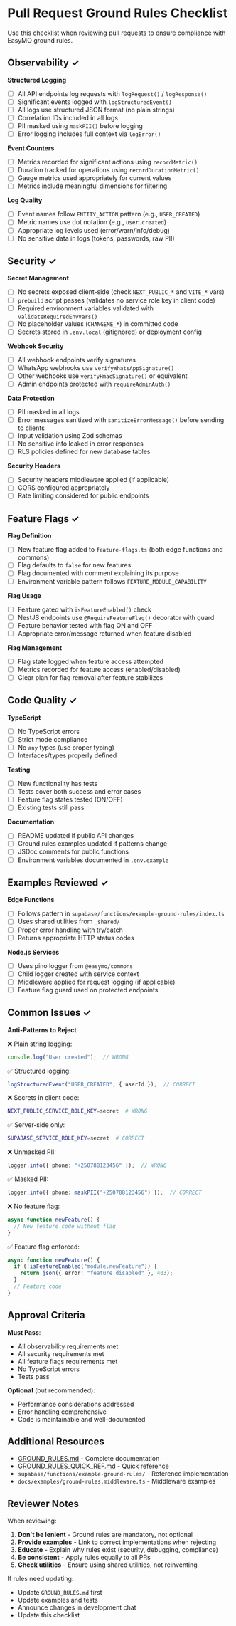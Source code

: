 # Pull Request Ground Rules Checklist

Use this checklist when reviewing pull requests to ensure compliance with EasyMO ground rules.

## Observability ✓

**Structured Logging**
- [ ] All API endpoints log requests with `logRequest()` / `logResponse()`
- [ ] Significant events logged with `logStructuredEvent()`
- [ ] All logs use structured JSON format (no plain strings)
- [ ] Correlation IDs included in all logs
- [ ] PII masked using `maskPII()` before logging
- [ ] Error logging includes full context via `logError()`

**Event Counters**
- [ ] Metrics recorded for significant actions using `recordMetric()`
- [ ] Duration tracked for operations using `recordDurationMetric()`
- [ ] Gauge metrics used appropriately for current values
- [ ] Metrics include meaningful dimensions for filtering

**Log Quality**
- [ ] Event names follow `ENTITY_ACTION` pattern (e.g., `USER_CREATED`)
- [ ] Metric names use dot notation (e.g., `user.created`)
- [ ] Appropriate log levels used (error/warn/info/debug)
- [ ] No sensitive data in logs (tokens, passwords, raw PII)

## Security ✓

**Secret Management**
- [ ] No secrets exposed client-side (check `NEXT_PUBLIC_*` and `VITE_*` vars)
- [ ] `prebuild` script passes (validates no service role key in client code)
- [ ] Required environment variables validated with `validateRequiredEnvVars()`
- [ ] No placeholder values (`CHANGEME_*`) in committed code
- [ ] Secrets stored in `.env.local` (gitignored) or deployment config

**Webhook Security**
- [ ] All webhook endpoints verify signatures
- [ ] WhatsApp webhooks use `verifyWhatsAppSignature()`
- [ ] Other webhooks use `verifyHmacSignature()` or equivalent
- [ ] Admin endpoints protected with `requireAdminAuth()`

**Data Protection**
- [ ] PII masked in all logs
- [ ] Error messages sanitized with `sanitizeErrorMessage()` before sending to clients
- [ ] Input validation using Zod schemas
- [ ] No sensitive info leaked in error responses
- [ ] RLS policies defined for new database tables

**Security Headers**
- [ ] Security headers middleware applied (if applicable)
- [ ] CORS configured appropriately
- [ ] Rate limiting considered for public endpoints

## Feature Flags ✓

**Flag Definition**
- [ ] New feature flag added to `feature-flags.ts` (both edge functions and commons)
- [ ] Flag defaults to `false` for new features
- [ ] Flag documented with comment explaining its purpose
- [ ] Environment variable pattern follows `FEATURE_MODULE_CAPABILITY`

**Flag Usage**
- [ ] Feature gated with `isFeatureEnabled()` check
- [ ] NestJS endpoints use `@RequireFeatureFlag()` decorator with guard
- [ ] Feature behavior tested with flag ON and OFF
- [ ] Appropriate error/message returned when feature disabled

**Flag Management**
- [ ] Flag state logged when feature access attempted
- [ ] Metrics recorded for feature access (enabled/disabled)
- [ ] Clear plan for flag removal after feature stabilizes

## Code Quality ✓

**TypeScript**
- [ ] No TypeScript errors
- [ ] Strict mode compliance
- [ ] No `any` types (use proper typing)
- [ ] Interfaces/types properly defined

**Testing**
- [ ] New functionality has tests
- [ ] Tests cover both success and error cases
- [ ] Feature flag states tested (ON/OFF)
- [ ] Existing tests still pass

**Documentation**
- [ ] README updated if public API changes
- [ ] Ground rules examples updated if patterns change
- [ ] JSDoc comments for public functions
- [ ] Environment variables documented in `.env.example`

## Examples Reviewed ✓

**Edge Functions**
- [ ] Follows pattern in `supabase/functions/example-ground-rules/index.ts`
- [ ] Uses shared utilities from `_shared/`
- [ ] Proper error handling with try/catch
- [ ] Returns appropriate HTTP status codes

**Node.js Services**
- [ ] Uses pino logger from `@easymo/commons`
- [ ] Child logger created with service context
- [ ] Middleware applied for request logging (if applicable)
- [ ] Feature flag guard used on protected endpoints

## Common Issues ✓

**Anti-Patterns to Reject**

❌ Plain string logging:
```typescript
console.log("User created");  // WRONG
```
✅ Structured logging:
```typescript
logStructuredEvent("USER_CREATED", { userId });  // CORRECT
```

❌ Secrets in client code:
```bash
NEXT_PUBLIC_SERVICE_ROLE_KEY=secret  # WRONG
```
✅ Server-side only:
```bash
SUPABASE_SERVICE_ROLE_KEY=secret  # CORRECT
```

❌ Unmasked PII:
```typescript
logger.info({ phone: "+250788123456" });  // WRONG
```
✅ Masked PII:
```typescript
logger.info({ phone: maskPII("+250788123456") });  // CORRECT
```

❌ No feature flag:
```typescript
async function newFeature() {
  // New feature code without flag
}
```
✅ Feature flag enforced:
```typescript
async function newFeature() {
  if (!isFeatureEnabled("module.newFeature")) {
    return json({ error: "feature_disabled" }, 403);
  }
  // Feature code
}
```

## Approval Criteria

**Must Pass**:
- All observability requirements met
- All security requirements met
- All feature flags requirements met
- No TypeScript errors
- Tests pass

**Optional** (but recommended):
- Performance considerations addressed
- Error handling comprehensive
- Code is maintainable and well-documented

## Additional Resources

- [GROUND_RULES.md](GROUND_RULES.md) - Complete documentation
- [GROUND_RULES_QUICK_REF.md](GROUND_RULES_QUICK_REF.md) - Quick reference
- `supabase/functions/example-ground-rules/` - Reference implementation
- `docs/examples/ground-rules.middleware.ts` - Middleware examples

## Reviewer Notes

When reviewing:

1. **Don't be lenient** - Ground rules are mandatory, not optional
2. **Provide examples** - Link to correct implementations when rejecting
3. **Educate** - Explain why rules exist (security, debugging, compliance)
4. **Be consistent** - Apply rules equally to all PRs
5. **Check utilities** - Ensure using shared utilities, not reinventing

If rules need updating:
- Update `GROUND_RULES.md` first
- Update examples and tests
- Announce changes in development chat
- Update this checklist
